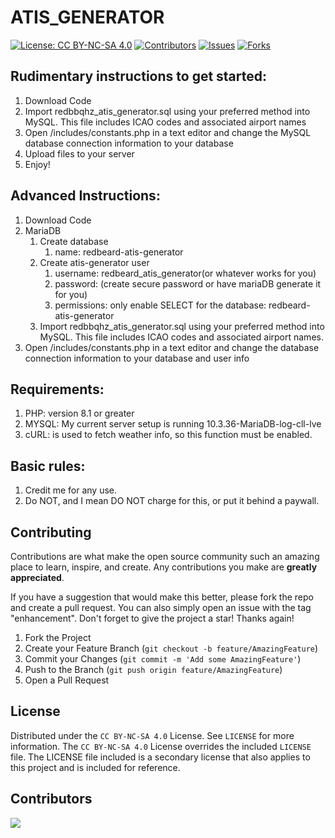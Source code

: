 # ATIS_GENERATOR

[![License: CC BY-NC-SA 4.0][license-shield]][license-url]
[![Contributors][contributors-shield]][contributors-url]
[![Issues][issues-shield]][issues-url]
[![Forks][forks-shield]][forks-url]

## Rudimentary instructions to get started:

1. Download Code
2. Import redbbqhz_atis_generator.sql using your preferred method into MySQL. This file includes ICAO codes and associated airport names
3. Open /includes/constants.php in a text editor and change the MySQL database connection information to your database
4. Upload files to your server
5. Enjoy!

## Advanced Instructions:

1. Download Code
2. MariaDB
   1. Create database
      1. name: redbeard-atis-generator
   2. Create atis-generator user
      1. username: redbeard_atis_generator(or whatever works for you)
      2. password: (create secure password or have mariaDB generate it for you)
      3. permissions: only enable SELECT for the database: redbeard-atis-generator
   3. Import redbbqhz_atis_generator.sql using your preferred method into MySQL. This file includes ICAO codes and associated airport names.
3. Open /includes/constants.php in a text editor and change the database connection information to your database and user info

## Requirements:

1. PHP: version 8.1 or greater
2. MYSQL: My current server setup is running 10.3.36-MariaDB-log-cll-lve
3. cURL: is used to fetch weather info, so this function must be enabled.

## Basic rules:

1. Credit me for any use.
2. Do NOT, and I mean DO NOT charge for this, or put it behind a paywall.

## Contributing

Contributions are what make the open source community such an amazing place to learn, inspire, and create. Any contributions you make are **greatly appreciated**.

If you have a suggestion that would make this better, please fork the repo and create a pull request. You can also simply open an issue with the tag "enhancement".
Don't forget to give the project a star! Thanks again!

1. Fork the Project
2. Create your Feature Branch (`git checkout -b feature/AmazingFeature`)
3. Commit your Changes (`git commit -m 'Add some AmazingFeature'`)
4. Push to the Branch (`git push origin feature/AmazingFeature`)
5. Open a Pull Request

## License

Distributed under the `CC BY-NC-SA 4.0` License. See `LICENSE` for more information. The `CC BY-NC-SA 4.0` License overrides the included `LICENSE` file. The LICENSE file included is a secondary license that also applies to this project and is included for reference.

## Contributors

<a href = "https://github.com/RedbeardTFL/ATIS_GENERATOR/graphs/contributors">
<img src = "https://contrib.rocks/image?repo=RedbeardTFL/ATIS_GENERATOR"/>
</a>

[contributors-shield]: https://img.shields.io/github/contributors/RedbeardTFL/ATIS_GENERATOR.svg?style=for-the-badge
[contributors-url]: https://github.com/RedbeardTFL/ATIS_GENERATOR/graphs/contributors
[forks-shield]: https://img.shields.io/github/forks/RedbeardTFL/ATIS_GENERATOR.svg?style=for-the-badge
[forks-url]: https://github.com/RedbeardTFL/ATIS_GENERATOR/network
[issues-shield]: https://img.shields.io/github/issues/RedbeardTFL/ATIS_GENERATOR.svg?style=for-the-badge
[issues-url]: https://github.com/RedbeardTFL/ATIS_GENERATOR/issues
[license-shield]: https://img.shields.io/badge/License-CC_BY--NC--SA_4.0-lightgrey.svg?style=for-the-badge
[license-url]: https://creativecommons.org/licenses/by-nc-sa/4.0/
